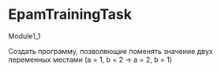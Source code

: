 # EpamTrainingTask

Module1_1

Cоздать программу, позволяющие поменять значение двух переменных местами (a = 1, b = 2 -> a = 2, b = 1)
